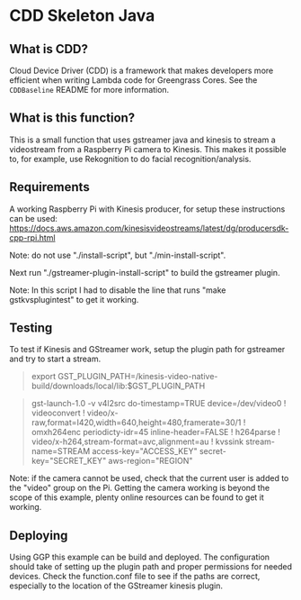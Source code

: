 # CDD Skeleton Java

## What is CDD?

Cloud Device Driver (CDD) is a framework that makes developers more efficient when writing Lambda
code for Greengrass Cores.  See the `CDDBaseline` README for more information.

## What is this function?

This is a small function that uses gstreamer java and kinesis to stream a videostream from a Raspberry Pi camera
to Kinesis. This makes it possible to, for example, use Rekognition to do facial recognition/analysis.

## Requirements

A working Raspberry Pi with Kinesis producer, for setup these instructions can be used: 
  https://docs.aws.amazon.com/kinesisvideostreams/latest/dg/producersdk-cpp-rpi.html
  
Note: do not use "./install-script", but "./min-install-script". 

Next run "./gstreamer-plugin-install-script" to build the gstreamer plugin.

Note: In this script I had to disable the line that runs "make gstkvsplugintest" to get it working.

## Testing
To test if Kinesis and GStreamer work, setup the plugin path for gstreamer and try to start a stream.

> export GST_PLUGIN_PATH=<YourKinesisSdkFolderPath>/kinesis-video-native-build/downloads/local/lib:$GST_PLUGIN_PATH

> gst-launch-1.0 -v v4l2src do-timestamp=TRUE device=/dev/video0 ! videoconvert 
>! video/x-raw,format=I420,width=640,height=480,framerate=30/1 ! omxh264enc periodicty-idr=45 inline-header=FALSE 
>! h264parse ! video/x-h264,stream-format=avc,alignment=au ! kvssink stream-name=STREAM access-key="ACCESS_KEY" 
>secret-key="SECRET_KEY" aws-region="REGION"

Note: if the camera cannot be used, check that the current user is added to the "video" group on the Pi. Getting the 
camera working is beyond the scope of this example, plenty online resources can be found to get it working.

## Deploying
Using GGP this example can be build and deployed. The configuration should take of setting up the plugin path and 
proper permissions for needed devices.
Check the function.conf file to see if the paths are correct, especially to the location of the GStreamer kinesis plugin.